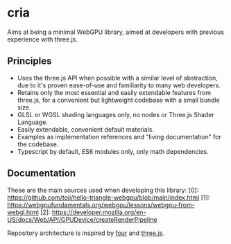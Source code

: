 # cria

Aims at being a minimal WebGPU library, aimed at developers with previous experience with three.js.

## Principles

- Uses the three.js API when possible with a similar level of abstraction, due to it's proven ease-of-use and familiarity to many web developers.
- Retains only the most essential and easily extendable features from three.js, for a convenient but lightweight codebase with a small bundle size.
- GLSL or WGSL shading languages only, no nodes or Three.js Shader Language.
- Easily extendable, convenient default materials.
- Examples as implementation references and "living documentation" for the codebase.
- Typescript by default, ES6 modules only, only math dependencies.

## Documentation

These are the main sources used when developing this library:
[0]: https://github.com/toji/hello-triangle-webgpu/blob/main/index.html
[1]: https://webgpufundamentals.org/webgpu/lessons/webgpu-from-webgl.html
[2]: https://developer.mozilla.org/en-US/docs/Web/API/GPUDevice/createRenderPipeline

Repository architecture is inspired by [four](https://github.com/CodyJasonBennett/four) and [three.js](https://github.com/mrdoob/three).
